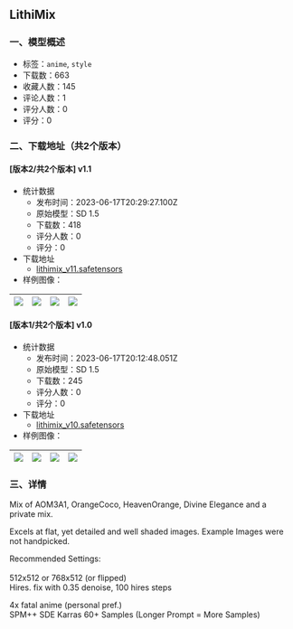 ## LithiMix
### 一、模型概述

- 标签：`anime`, `style`
- 下载数：663
- 收藏人数：145
- 评论人数：1
- 评分人数：0
- 评分：0

### 二、下载地址（共2个版本）

#### [版本2/共2个版本] v1.1

- 统计数据
  - 发布时间：2023-06-17T20:29:27.100Z
  - 原始模型：SD 1.5
  - 下载数：418
  - 评分人数：0
  - 评分：0
- 下载地址
  - [lithimix_v11.safetensors](https://civitai.com/api/download/models/98195)
- 样例图像：

| <img src="https://image.civitai.com/xG1nkqKTMzGDvpLrqFT7WA/42fecc0e-ee05-4c23-a072-ef99d5d6ca1c/width=450/1196353.jpeg" /> | <img src="https://image.civitai.com/xG1nkqKTMzGDvpLrqFT7WA/1b5a49f1-390d-4b9f-9404-35f2a044eac5/width=450/1185048.jpeg" /> | <img src="https://image.civitai.com/xG1nkqKTMzGDvpLrqFT7WA/e9189da0-d5e0-41fd-8a80-5f1ea24e23d3/width=450/1184722.jpeg" /> | <img src="https://image.civitai.com/xG1nkqKTMzGDvpLrqFT7WA/697a103e-1fca-4d4c-9e23-401397fded96/width=450/1184517.jpeg" /> |
| ---- | ---- | ---- | ---- |

#### [版本1/共2个版本] v1.0

- 统计数据
  - 发布时间：2023-06-17T20:12:48.051Z
  - 原始模型：SD 1.5
  - 下载数：245
  - 评分人数：0
  - 评分：0
- 下载地址
  - [lithimix_v10.safetensors](https://civitai.com/api/download/models/89214)
- 样例图像：

| <img src="https://image.civitai.com/xG1nkqKTMzGDvpLrqFT7WA/e4f737e9-2c30-4bca-a55f-b2fc9b5bb6af/width=450/1058173.jpeg" /> | <img src="https://image.civitai.com/xG1nkqKTMzGDvpLrqFT7WA/7c8c536f-a33c-4bc6-921f-02a952375877/width=450/1029970.jpeg" /> | <img src="https://image.civitai.com/xG1nkqKTMzGDvpLrqFT7WA/1ac6f265-172f-4c0b-b1af-ea3b57c02630/width=450/1058174.jpeg" /> | <img src="https://image.civitai.com/xG1nkqKTMzGDvpLrqFT7WA/9506fe8c-aee3-43b8-9459-eb2a3d721264/width=450/1029969.jpeg" /> |
| ---- | ---- | ---- | ---- |


### 三、详情
<p>Mix of AOM3A1, OrangeCoco, HeavenOrange, Divine Elegance and a private mix.</p><p></p><p>Excels at flat, yet detailed and well shaded images. Example Images were not handpicked.</p><p></p><p>Recommended Settings:<br /><br />512x512 or 768x512 (or flipped)<br />Hires. fix with 0.35 denoise, 100 hires steps</p><p>4x fatal anime (personal pref.)<br />SPM++ SDE Karras 60+ Samples (Longer Prompt = More Samples)</p><p></p><p></p>